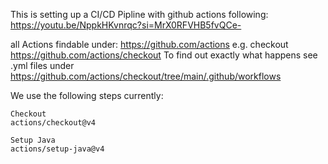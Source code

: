 This is setting up a CI/CD Pipline with github actions following: https://youtu.be/NppkHKvnrqc?si=MrX0RFVHB5fvQCe-

all Actions findable under:  https://github.com/actions 
e.g. checkout
https://github.com/actions/checkout
To find out exactly what happens see .yml files under https://github.com/actions/checkout/tree/main/.github/workflows


We use the following steps currently:

    Checkout
    actions/checkout@v4

    Setup Java
    actions/setup-java@v4


